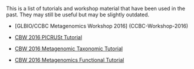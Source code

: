 
This is a list of tutorials and workshop material that have been used in the past. They may still be useful but may be slightly outdated.

* [GLBIO/CCBC Metagenomics Workshop 2016] (CCBC-Workshop-2016)
   
* [CBW 2016 PICRUSt Tutorial](CBW-2016-PICRUSt-tutorial)
* [CBW 2016 Metagenomic Taxonomic Tutorial](CBW-2016-Metagenomic-Taxonomic-Tutorial)
* [CBW 2016 Metagenomics Functional Tutorial](CBW-2016-Metagenomics-Functional-Tutorial)
 